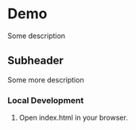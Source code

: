 # Demo

Some description

## Subheader

Some more description

### Local Development

1. Open index.html in your browser.